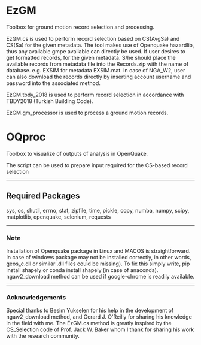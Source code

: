 # EzGM
Toolbox for ground motion record selection and processing.

EzGM.cs is used to perform record selection based on CS(AvgSa) and CS(Sa) for the given metadata. The tool makes use of Openquake hazardlib, thus any available gmpe available can directly be used.
If user desires to get formatted records, for the given metadata.
S/he should place the available records from metadata file into the Records.zip with the name of database.
e.g. EXSIM for metadata EXSIM.mat. In case of NGA_W2, user can also download the records directly by inserting account username and password into the associated method. 

EzGM.tbdy_2018 is used to perform record selection in accordance with TBDY2018 (Turkish Building Code). 

EzGM.gm_processor is used to process a ground motion records.

# OQproc
Toolbox to visualize of outputs of analysis in OpenQuake.

The script can be used to prepare input required for the CS-based record selection
***


## Required Packages
sys,
os,
shutil,
errno,
stat,
zipfile,
time,
pickle,
copy,
numba,
numpy,
scipy,
matplotlib,
openquake,
selenium,
requests
***

### Note
Installation of Openquake package in Linux and MACOS is straightforward. In case of windows package may not be installed correctly, in other words, geos_c.dll or similar .dll files could be missing). To fix this simply write, pip install shapely or conda install shapely (in case of anaconda). ngaw2_download method can be used if google-chrome is readily available.
***

### Acknowledgements
Special thanks to Besim Yukselen for his help in the development of ngaw2_download method, and Gerard J. O'Reilly for sharing his knowledge in the field with me. The EzGM.cs method is greatly inspired by the CS_Selection code of Prof. Jack W. Baker whom I thank for sharing his work with the research community.